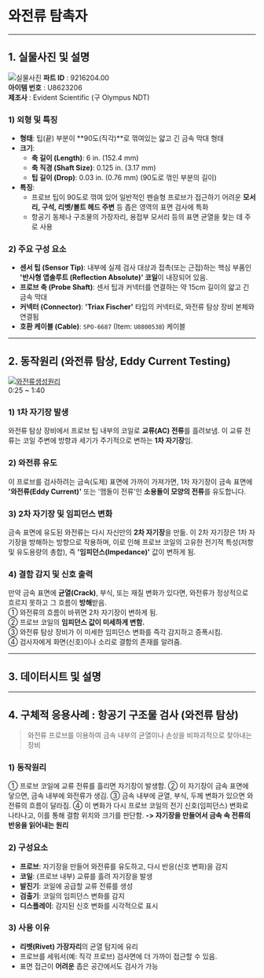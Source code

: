 # 와전류 탐촉자

---
## 1. 실물사진 및 설명
![실물사진](https://ims.evidentscientific.com/ko/probes/eddy-current/media_1d01d631ff7434ec50a71bf3ab459ca84ce2eab56.png?width=1200&format=pjpg&optimize=medium)
**파트 ID** : 9216204.00  
**아이템 번호** : U8623206  
**제조사** : Evident Scientific (구 Olympus NDT)

### 1) 외형 및 특징
* **형태**: 팁(끝) 부분이 **90도(직각)**로 꺾여있는 얇고 긴 금속 막대 형태
* **크기**:
    * **축 길이 (Length)**: 6 in. (152.4 mm)
    * **축 직경 (Shaft Size)**: 0.125 in. (3.17 mm) 
    * **팁 길이 (Drop)**: 0.03 in. (0.76 mm) (90도로 꺾인 부분의 길이)
* **특징**:
    * 프로브 팁이 90도로 꺾여 있어 일반적인 펜슬형 프로브가 접근하기 어려운 **모서리, 구석, 리벳/볼트 헤드 주변** 등 좁은 영역의 표면 검사에 특화
    * 항공기 동체나 구조물의 가장자리, 용접부 모서리 등의 표면 균열을 찾는 데 주로 사용

### 2) 주요 구성 요소
* **센서 팁 (Sensor Tip)**: 내부에 실제 검사 대상과 접촉(또는 근접)하는 핵심 부품인 **'반사형 앱솔루트 (Reflection Absolute)' 코일**이 내장되어 있음. 
* **프로브 축 (Probe Shaft)**: 센서 팁과 커넥터를 연결하는 약 15cm 길이의 얇고 긴 금속 막대
* **커넥터 (Connector)**: **'Triax Fischer'** 타입의 커넥터로, 와전류 탐상 장비 본체와 연결됨
* **호환 케이블 (Cable)**: `SPO-6687` (Item: `U8800538`) 케이블

---

## 2. 동작원리 (와전류 탐상, Eddy Current Testing)
[![와전류생성원리](https://img.youtube.com/vi/3gnYh2z1R3M/0.jpg)](http://www.youtube.com/watch?v=3gnYh2z1R3M)  
0:25 ~ 1:40

### 1) 1차 자기장 발생
와전류 탐상 장비에서 프로브 팁 내부의 코일로 **교류(AC) 전류**를 흘려보냄. 이 교류 전류는 코일 주변에 방향과 세기가 주기적으로 변하는 **1차 자기장**임.

### 2) 와전류 유도
이 프로브를 검사하려는 금속(도체) 표면에 가까이 가져가면, 1차 자기장이 금속 표면에 **'와전류(Eddy Current)'** 또는 '맴돌이 전류'인 **소용돌이 모양의 전류**를 유도합니다. 

### 3) 2차 자기장 및 임피던스 변화
금속 표면에 유도된 와전류는 다시 자신만의 **2차 자기장**을 만듦. 이 2차 자기장은 1차 자기장을 방해하는 방향으로 작용하며,   이로 인해 프로브 코일의 고유한 전기적 특성(저항 및 유도용량의 총합), 즉 **'임피던스(Impedance)'** 값이 변하게 됨.

### 4) 결함 감지 및 신호 출력
만약 금속 표면에 **균열(Crack)**, 부식, 또는 재질 변화가 있다면, 와전류가 정상적으로 흐르지 못하고 그 흐름이 **방해**받음.  
 ① 와전류의 흐름이 바뀌면 2차 자기장이 변하게 됨.  
 ② 프로브 코일의 **임피던스 값이 미세하게 변함.**  
 ③ 와전류 탐상 장비가 이 미세한 임피던스 변화를 즉각 감지하고 증폭시킴.  
 ④ 검사자에게 화면(신호)이나 소리로 결함의 존재를 알려줌.  


---
## 3. 데이터시트 및 설명


    
---
## 4. 구체적 응용사례 : 항공기 구조물 검사 (와전류 탐상)
> 와전류 프로브를 이용하여 금속 내부의 균열이나 손상을 비파괴적으로 찾아내는 장비

### 1) 동작원리
① 프로브 코일에 교류 전류를 흘리면 자기장이 발생함.
② 이 자기장이 금속 표면에 닿으면, 금속 내부에 와전류가 생김.
③ 금속 내부에 균열, 부식, 두께 변화가 있으면 와전류의 흐름이 달라짐.
④ 이 변화가 다시 프로브 코일의 전기 신호(임피던스) 변화로 나타나고, 이를 통해 결함 위치와 크기를 판단함.
**-> 자기장을 만들어서 금속 속 전류의 반응을 읽어내는 원리**

### 2) 구성요소
* **프로브**: 자기장을 만들어 와전류를 유도하고, 다시 반응(신호 변화)을 감지
* **코일**: (프로브 내부) 교류를 흘려 자기장을 발생
* **발진기**: 코일에 공급할 교류 전류를 생성
* **검출기**: 코일의 임피던스 변화를 감지
* **디스플레이**: 감지된 신호 변화를 시각적으로 표시

### 3) 사용 이유
* **리벳(Rivet) 가장자리**의 균열 탐지에 유리
* 프로브를 세워서(예: 직각 프로브) 검사면에 더 가까이 접근할 수 있음.
* 표면 접근이 **어려운** 좁은 공간에서도 검사가 가능
